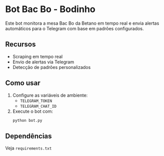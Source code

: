 # Bot Bac Bo - Bodinho

Este bot monitora a mesa Bac Bo da Betano em tempo real e envia alertas automáticos para o Telegram com base em padrões configurados.

## Recursos
- Scraping em tempo real
- Envio de alertas via Telegram
- Detecção de padrões personalizados

## Como usar
1. Configure as variáveis de ambiente:
   - `TELEGRAM_TOKEN`
   - `TELEGRAM_CHAT_ID`
2. Execute o bot com:
   ```bash
   python bot.py
   ```

## Dependências
Veja `requirements.txt`
